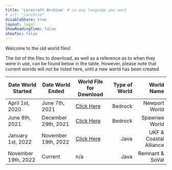```yaml
---
title: 'Lorecraft Archive' # in any language you want
# url: "/archive"
disableShare: true
layout: legal
ShowReadingTime: false
showToc: false
---
```


Welcome to the old world files!

The list of the files to download, as well as a reference as to when they were in use, can be found below in the table. However, please note that current worlds will _not_ be listed here, until a new world has been created.

| Date World Started | Date World Ended | World File for Download | Type of World | World Name |
|-|-|-|-:|-:|
|April 1st, 2020 | June 7th, 2021 | [Click Here](https://drive.google.com/file/d/1xRC9VhY1t9yi0HfhfGRxm2BZ_WCiF55q/view?usp=drivesdk) | Bedrock | Newport World |
|June 8th, 2021 | December 29th, 2021 | [Click Here](https://drive.google.com/file/d/1KWGNDOIopBa2irTo0zqQQzgMSGd0zR9a/view?usp=drivesdk) | Bedrock | Spawnee World |
|January 1st, 2022 | November 19th, 2022 | [Click Here](https://www.mediafire.com/file/yx757hhysjvvi9v/world_1641017243.zip/file)  | Java | UKF & Coastal Alliance |
|November 19th, 2022 | Current | n/a | Java | Remnant & SoVal |